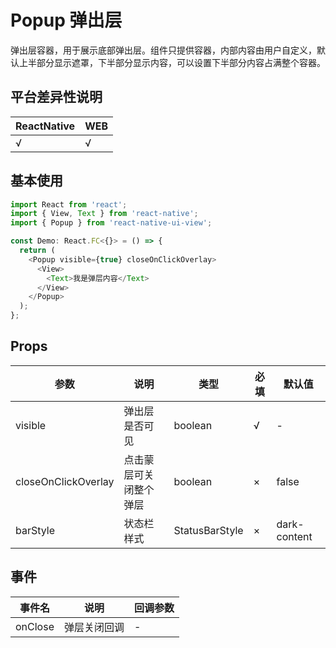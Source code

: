 # Popup 弹出层

弹出层容器，用于展示底部弹出层。组件只提供容器，内部内容由用户自定义，默认上半部分显示遮罩，下半部分显示内容，可以设置下半部分内容占满整个容器。

## 平台差异性说明

| ReactNative | WEB |
| ----------- | --- |
| √           | √   |

## 基本使用

```typescript
import React from 'react';
import { View, Text } from 'react-native';
import { Popup } from 'react-native-ui-view';

const Demo: React.FC<{}> = () => {
  return (
    <Popup visible={true} closeOnClickOverlay>
      <View>
        <Text>我是弹层内容</Text>
      </View>
    </Popup>
  );
};
```

## Props

| 参数                | 说明                   | 类型           | 必填 | 默认值       |
| ------------------- | ---------------------- | -------------- | ---- | ------------ |
| visible             | 弹出层是否可见         | boolean        | √    | -            |
| closeOnClickOverlay | 点击蒙层可关闭整个弹层 | boolean        | ×    | false        |
| barStyle            | 状态栏样式             | StatusBarStyle | ×    | dark-content |

## 事件

| 事件名  | 说明         | 回调参数 |
| ------- | ------------ | -------- |
| onClose | 弹层关闭回调 | -        |
